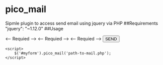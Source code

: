 # pico_mail
Sipmle plugin to access send email using jquery via PHP
##Requirements
    "jquery": "~1.12.0"
##Usage
    <form action="#" id="myform" method="post">
        <input type="text" hidden name="project_name" value="test"> <-- Requied -->
        <input type="text" hidden name="admin_email" value="test@test.com"> <-- Requied -->
        <input type="text" hidden name="form_subject" value="test_form"> <-- Requied -->
        <input type="submit" value="SEND">
    </form>

    <script>
        $('#myform').pico_mail('path-to-mail.php');
    </script>

